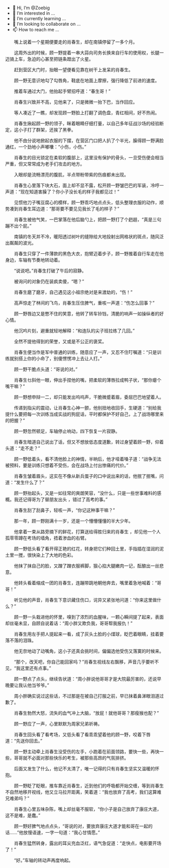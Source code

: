 - 👋 Hi, I’m @Zoebig
- 👀 I’m interested in ...
- 🌱 I’m currently learning ...
- 💞️ I’m looking to collaborate on ...
- 📫 How to reach me ...

<!---
Zoebig/Zoebig is a ✨ special ✨ repository because its `README.md` (this file) appears on your GitHub profile.
You can click the Preview link to take a look at your changes.
--->
　　嘴上说着一个星期便要走的肖春生，却在南镇停留了一多个月。

　　这周外出的时候，顾一野提着一串大蒜向司务长换来自行车的使用权，长腿一迈骑上车，急迫的心甚至把链条蹬出了火星。

　　赶到营区大门时，抬眼一望便看见靠在树干上发呆的肖春生。

　　顾一野无意识地勾了勾唇角，鞋底在地面上摩擦，强行降低了前进的速度。

　　推着车通过大门，他抬起手臂招呼道：“春生哥！”

　　肖春生兴致并不高，见他来了，只是微微一抬下巴，当作回应。

　　等人凑近了一瞧，却发现顾一野脸上打翻了调色盘，青红相间，好不热闹。

　　肖春生揪起顾一野的领子，眯着眼睛仔细打量，以自己多年征战沙场的经验断定，这小子打了群架，还挨了黑拳。

　　他不由分说地掀起衣服的下摆，在营区门口把人扒了个半光，臊得顾一野满脸通红，一个劲地小声嘟囔：“小伤，小伤。”

　　肖春生的目光锁定在柔软的腹部上，这里没有保护的骨头，一旦受伤便会相当严重，但又常常成为老手们攻击的地方。

　　入眼却是流畅漂亮的腹肌，半点带粉带紫的伤痕都未出现。

　　肖春生心里落下块大石，面上却不显不露，松开顾一野皱巴巴的军装，冷哼一声道：“现在知道害臊了？你小子没长毛的样子我都见过！”

　　见惯他刀子嘴豆腐心的模样，顾一野乖巧地点点头，低头整理衣服的动作，顺势凑到肖春生耳边道：“那哥要不要见见我长了毛的样子？”

　　肖春生被他气笑，一巴掌落在他后脑勺上，把顾一野打了个趔趄，“真是三句蹦不出个屁。”

　　南镇的冬天并不冷，暖阳透过树叶的缝隙给大地投射出网格状的斑点，随风泛出粼粼的波光。

　　肖春生只穿了一件薄款的黑色大衣，抱臂迈着步子，顾一野推着自行车走在他身边，车轴有节奏地转动着。

　　“说说吧。”肖春生打破了午后的寂静。

　　被询问的对象仍在装疯卖傻，“嗯？”

　　肖春生磨了磨牙，自己遇见这小祖宗绝对是来渡劫的，“伤！”

　　高声惊走了林间的飞鸟，肖春生压住脾气，重咳一声道：“伤怎么回事？”

　　顾一野唇边又是憋不住的笑意，他转了转车铃铛，清脆的响声一如操纵者的好心情。

　　他沉吟片刻，避重就轻地解释：“和连队的尖子班拉练了几回。”

　　全然不提他得到的荣誉，又或是不公正的褒奖。

　　肖春生便当作是军中普通的训练，随意应了一声，又忍不住叮嘱道：“只是训练就别搭上你的小命了，别傻愣愣冲上去让人打。”

　　顾一野干脆点头道：“哥说的对。”

　　肖春生乜斜他一眼，伸出手捏他的嘴，把柔软的薄唇拉成鸭子状，“那你瘪个嘴干嘛？”

　　顾一野想申辩一二，却只能发出呜呜声，干脆微蹙着眉，委屈巴巴地望着人。

　　传递到指尖的震动，让肖春生心神一颤，他别扭地收回手，生硬道：“别给我提什么要把每一次训练当成实战的狗屁话，平时都保护不好自己，上了战场哪里来的把握？”

　　顾一野忽然顿足，车轴停止响动，四下恢复一片寂静。

　　肖春生暗道自己说出了话，但又不想放低态度道歉，转过身望着顾一野，仰着头道：“走不走？”

　　顾一野低着头，看不清他脸上的神情，半晌后，他才哑着嗓子道：“战争无法被预料，要是训练只想着不受伤，会在战场上付出惨痛的代价。”

　　肖春生皱着眉头，这实在不像从新兵蛋子的口中说出来的话，他抿了抿嘴，问道：“发生什么了？”

　　顾一野抬起头，又是一如往常的爽朗笑容，“没什么，只是一些世事难料的感概。我还记得哥为了替朋友出头 ，错过了高考的事。”

　　肖春生刮了刮鼻子，轻咳一声，“你记这种事干嘛？”

　　那一年，顾一野刚满十一岁，还是一个懵懵懂懂的半大少年。

　　他拿着一束从路旁摘下的鲜花，打算送给得胜归来的肖春生 ，却见他一个人孤零零蹲在考场的墙角，捂着渗血的右臂。

　　顾一野低头看了看开得正艳的红花，转身把它们种回土里，手指插在湿润的泥土里一搅，很快染上了大地的色彩。

　　他抹了抹自己的脸，又蹭了蹭衣服裤脚，狠心掐大腿嫩肉一记，酝酿出一丝悲意。

　　他转头看着缩成一团的肖春生，连蹦带跳地朝他奔去，嘴里着急地喊着：“哥哥！”

　　听见他的声音，肖春生下意识藏住伤口，诧异又紧张地问道：“你来这里做什么？”

　　顾一野一头栽进他的怀里，嗅到了浓烈的血腥味，一颗心瞬间提了起来，表面却丝毫未显，自顾自说着话：“周小胖又欺负我，哥哥帮我报仇！”

　　肖春生用左手把人提起来一看，成了灰头土脸的小煤球，眨巴着眼睛，挂着要落不落的泪珠。

　　他无奈地动了动嘴角，这小子还真会挑时间，偏偏选他受伤又落寞的时候来。

　　“那个，改天吧，你自己能回家吗？”肖春生视线左右飘移，声音几乎要听不见，“我这里还有点事。”

　　顾一野点了点头，继续告状道：“周小胖说他哥哥才是大院最厉害的，还说早晚要让我认他当爷爷。”

　　周小胖确实说过这些话，不过那是在被自己打服之前，早已抹着鼻涕眼泪道过歉了。

　　肖春生勃然大怒，流失的血气冲上大脑，“放屁！就他哥哥？那瘦猴也配？”

　　顾一野应了一声，心里默默为周家兄弟祈祷。

　　肖春生回头看了看考场，又低头看了看乖乖望着他的顾一野，咬着下唇道：“先送你回去。”

　　顾一野主动牵上肖春生没受伤的左手，小跑着在前面领路，要快一些，再快一些，哥哥就不必面对那些快乐的考生，被那些高昂的气氛排挤。

　　后面又发生了什么，他记不太清了，唯一记得的只有肖春生坚实又温暖的怀抱。

　　顾一野眨了眨眼，推车靠近肖春生，近到他们的呼吸都开始交缠，等到肖春生不自然地移开视线，他又立马拉开距离，笑着道：“我也放弃了高考，我们这算难兄难弟吗？”

　　肖春生心里五味杂陈，嘴上却丝毫不服软，“你小子是自己放弃了康庄大道，这不是难，是蠢。”

　　顾一野好脾气地点点头，“哥说的对，要放弃康庄大道才能和哥在一起的话……”他放慢语速，一字一句道：“我心甘情愿。”

　　肖春生猛然转身，露出的耳尖充血泛红，语气急促道：“走快点，电影要开场了！”

　　“好。”车轴的转动声再度响起。
